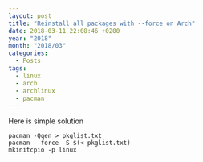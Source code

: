 ```yaml
---
layout: post
title: "Reinstall all packages with --force on Arch"
date: 2018-03-11 22:08:46 +0200
year: "2018"
month: "2018/03"
categories:
  - Posts
tags:
  - linux
  - arch
  - archlinux
  - pacman
---
```


Here is simple solution

```
pacman -Qqen > pkglist.txt
pacman --force -S $(< pkglist.txt)
mkinitcpio -p linux
```

